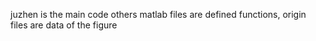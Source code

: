 juzhen is the main code others matlab files are defined functions, origin files are data of the figure
